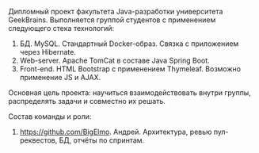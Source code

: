 Дипломный проект факультета Java-разработки университета GeekBrains.
Выполняется группой студентов с применением следующего стека технологий:
1. БД. MySQL. Стандартный Docker-образ. Связка с приложением через Hibernate.
2. Web-server. Apache TomCat в составе Java Spring Boot.
3. Front-end. HTML Bootstrap с применением Thymeleaf. Возможно применение JS и AJAX.

Основная цель проекта: научиться взаимодействовать внутри группы, распределять задачи
и совместно их решать.

Состав команды и роли:
1. https://github.com/BigElmo. Андрей. Архитектура, ревью пул-реквестов, БД, отчёты по спринтам.
